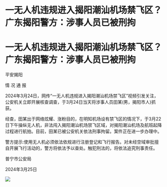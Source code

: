 # 一无人机违规进入揭阳潮汕机场禁飞区？广东揭阳警方：涉事人员已被刑拘

# 一无人机违规进入揭阳潮汕机场禁飞区？广东揭阳警方：涉事人员已被刑拘

平安揭阳

情 况 通 报

2024年3月24日，网传“一无人机违规进入揭阳潮汕机场禁飞区”视频引发关注，公安机关立即开展核查调查，于3月24日当天将涉事人员田某(男，揭阳市人)抓获。

经查，田某出于网络炫耀、涨粉目的，在明知机场设有禁飞区的情况下，于3月22日下午操纵无人机，非法闯入揭阳潮汕机场禁飞区域，对揭阳潮汕机场及航班起降过程进行航拍。目前，田某已被公安机关依法刑事拘留。案件正在进一步办理中。

警方提示:使用无人机必须依法依规进行注册登记和飞行报告。对未经空域审批擅自开展飞行活动的，警方将依法予以查处。触犯刑法的，将依法追究刑事责任。

普宁市公安局

2024年3月25日

![](https://inews.gtimg.com/om_bt/OXZRAvYKLED8rpoYxsu6EpLxk61ZjRqn1pKgCshotP124AA/1000)

